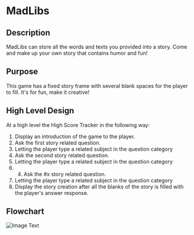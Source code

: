 # MadLibs

## Description

MadLibs can store all the words and texts you provided into a story.  Come and make up your own story that contains humor and fun!

## Purpose

This game has a fixed story frame with several blank spaces for the player to fill.  It's for fun, make it creative!

## High Level Design

At a high level the High Score Tracker in the following way:

1. Display an introduction of the game to the player.
2. Ask the first story related question.
3. Letting the player type a related subject in the question category
4. Ask the second story related question.
5. Letting the player type a related subject in the question category
6. 4. Ask the #x story related question.
7. Letting the player type a related subject in the question category
8. Display the story creation after all the blanks of the story is filled with the player's answer response.

## Flowchart

![Image Text](MADLIPSFLOWCHART.png)

